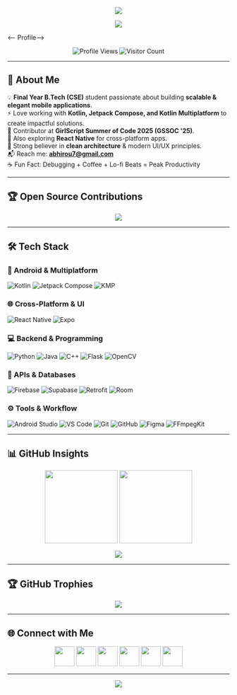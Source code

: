 
<p align="center">
  <img src="https://capsule-render.vercel.app/api?type=waving&color=gradient&customColorList=0,1,2,3,4,5,6,7,8,9,10,11,12,13,14,15,16,17,18,19,20,21,22,23,24,25,26&height=250&section=header&text=Abhishek%20Roushan&fontSize=60&fontAlign=50&fontAlignY=35&desc=Full%20Stack%20Android%20Developer%20&amp;%20KMP%20Enthusiast&descSize=20&descAlign=50&descAlignY=55&animation=fadeIn"/>
</p>

<p align="center">
  <img src="https://readme-typing-svg.herokuapp.com?font=Fira+Code&weight=600&size=28&pause=1000&color=FF5733&center=true&vCenter=true&width=900&lines=Kotlin+%7C+Jetpack+Compose+%7C+KMP;Android+%26+Cross+Platform+Developer;Open+Source+Contributor+%7C+GSSOC+2025;Creating+Impactful+Mobile+Solutions" />
</p>

<-- Profile-->

<p align="center">
  <img src="https://komarev.com/ghpvc/?username=abhi95081&label=Profile%20views&color=blueviolet&style=for-the-badge" alt="Profile Views"/>
  <img src="https://visitcount.itsvg.in/api?id=abhi95081&label=Visitors&color=9b59b6&icon=5&pretty=true&style=for-the-badge" alt="Visitor Count"/>
</p>

---

## 🌟 About Me

💡 **Final Year B.Tech (CSE)** student passionate about building **scalable & elegant mobile applications**.  
⚡ Love working with **Kotlin, Jetpack Compose, and Kotlin Multiplatform** to create impactful solutions.  
🚀 Contributor at **GirlScript Summer of Code 2025 (GSSOC '25)**.  
📱 Also exploring **React Native** for cross-platform apps.  
🎯 Strong believer in **clean architecture** & modern UI/UX principles.  
📬 Reach me: **[abhirou7@gmail.com](mailto:abhirou7@gmail.com)**  
☕ Fun Fact: Debugging + Coffee + Lo-fi Beats = Peak Productivity  

---

## 🏆 Open Source Contributions

<p align="center">
  <img src="https://img.shields.io/badge/GSSOC'25-Contributor-FF9800?style=for-the-badge&logo=github&logoColor=white" />
</p>

---

## 🛠 Tech Stack

### 📱 Android & Multiplatform
![Kotlin](https://img.shields.io/badge/Kotlin-7F52FF?style=for-the-badge&logo=kotlin&logoColor=white)
![Jetpack Compose](https://img.shields.io/badge/Jetpack%20Compose-3DDC84?style=for-the-badge&logo=android&logoColor=white)
![KMP](https://img.shields.io/badge/Kotlin%20Multiplatform-7963e6?style=for-the-badge&logo=kotlin&logoColor=white)

### 🌐 Cross-Platform & UI
![React Native](https://img.shields.io/badge/React%20Native-20232A?style=for-the-badge&logo=react&logoColor=61DAFB)
![Expo](https://img.shields.io/badge/Expo-000020?style=for-the-badge&logo=expo&logoColor=white)

### 💻 Backend & Programming
![Python](https://img.shields.io/badge/Python-3776AB?style=for-the-badge&logo=python&logoColor=white)
![Java](https://img.shields.io/badge/Java-ED8B00?style=for-the-badge&logo=java&logoColor=white)
![C++](https://img.shields.io/badge/C++-00599C?style=for-the-badge&logo=cplusplus&logoColor=white)
![Flask](https://img.shields.io/badge/Flask-000000?style=for-the-badge&logo=flask&logoColor=white)
![OpenCV](https://img.shields.io/badge/OpenCV-5C3EE8?style=for-the-badge&logo=opencv&logoColor=white)

### 🔗 APIs & Databases
![Firebase](https://img.shields.io/badge/Firebase-FFCA28?style=for-the-badge&logo=firebase&logoColor=black)
![Supabase](https://img.shields.io/badge/Supabase-3ECF8E?style=for-the-badge&logo=supabase&logoColor=white)
![Retrofit](https://img.shields.io/badge/Retrofit-009688?style=for-the-badge&logo=android&logoColor=white)
![Room](https://img.shields.io/badge/Room-00796B?style=for-the-badge&logo=android&logoColor=white)

### ⚙️ Tools & Workflow
![Android Studio](https://img.shields.io/badge/Android%20Studio-3DDC84?style=for-the-badge&logo=android-studio&logoColor=white)
![VS Code](https://img.shields.io/badge/VS%20Code-007ACC?style=for-the-badge&logo=visual-studio-code&logoColor=white)
![Git](https://img.shields.io/badge/Git-F05032?style=for-the-badge&logo=git&logoColor=white)
![GitHub](https://img.shields.io/badge/GitHub-181717?style=for-the-badge&logo=github&logoColor=white)
![Figma](https://img.shields.io/badge/Figma-F24E1E?style=for-the-badge&logo=figma&logoColor=white)
![FFmpegKit](https://img.shields.io/badge/FFmpegKit-007808?style=for-the-badge&logo=ffmpeg&logoColor=white)

---

## 📊 GitHub Insights

<p align="center">
  <img src="https://github-readme-stats.vercel.app/api?username=abhi95081&show_icons=true&theme=tokyonight&hide_border=true&count_private=true" height="165"/>
  <img src="https://github-readme-streak-stats.herokuapp.com?user=abhi95081&theme=tokyonight&hide_border=true" height="165"/>
</p>

<p align="center">
  <img src="https://github-readme-stats.vercel.app/api/top-langs/?username=abhi95081&layout=compact&theme=tokyonight&hide_border=true&langs_count=10" />
</p>

---

## 🏆 GitHub Trophies

<p align="center">
  <img src="https://github-profile-trophy.vercel.app/?username=abhi95081&theme=algolia&margin-w=10&margin-h=10&row=1&column=7" />
</p>

---

## 🌐 Connect with Me

<p align="center">
  <a href="https://linkedin.com/in/abhishek-roushan/"><img src="https://skillicons.dev/icons?i=linkedin" width="45"/></a>
  <a href="https://instagram.com/abhishek_roushan_01"><img src="https://skillicons.dev/icons?i=instagram" width="45"/></a>
  <a href="https://codeforces.com/profile/abhirou7"><img src="https://raw.githubusercontent.com/rahuldkjain/github-profile-readme-generator/master/src/images/icons/Social/codeforces.svg" width="45"/></a>
  <a href="https://www.leetcode.com/abhi1rou23"><img src="https://raw.githubusercontent.com/rahuldkjain/github-profile-readme-generator/master/src/images/icons/Social/leet-code.svg" width="45"/></a>
  <a href="https://www.hackerearth.com/22bcs10187"><img src="https://raw.githubusercontent.com/rahuldkjain/github-profile-readme-generator/master/src/images/icons/Social/hackerearth.svg" width="45"/></a>
  <a href="https://www.geeksforgeeks.org/user/abhishek_roushan/"><img src="https://raw.githubusercontent.com/rahuldkjain/github-profile-readme-generator/master/src/images/icons/Social/geeks-for-geeks.svg" width="45"/></a>
</p>

---

<p align="center">
  <img src="https://capsule-render.vercel.app/api?type=waving&color=gradient&customColorList=0,2,5,10,20&height=100&section=footer"/>
</p>
